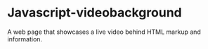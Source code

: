 # Javascript-videobackground
A web page that showcases a live video behind HTML markup and information.

